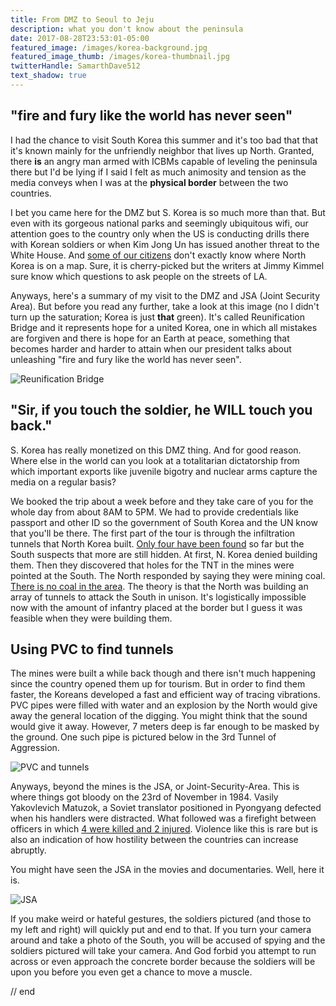 ```yaml
---
title: From DMZ to Seoul to Jeju
description: what you don't know about the peninsula
date: 2017-08-28T23:53:01-05:00
featured_image: /images/korea-background.jpg
featured_image_thumb: /images/korea-thumbnail.jpg
twitterHandle: SamarthDave512
text_shadow: true
---
```


## "fire and fury like the world has never seen"

I had the chance to visit South Korea this summer and it's too bad that that it's known mainly for the unfriendly neighbor that lives up North. Granted, there **is** an angry man armed with ICBMs capable of leveling the peninsula there but I'd be lying if I said I felt as much animosity and tension as the media conveys when I was at the **physical border** between the two countries.

I bet you came here for the DMZ but S. Korea is so much more than that. But even with its gorgeous national parks and seemingly ubiquitous wifi, our attention goes to the country only when the US is conducting drills there with Korean soldiers or when Kim Jong Un has issued another threat to the White House. And [some of our citizens](https://www.youtube.com/watch?v=-ugJZhL-cbc) don't exactly know where North Korea is on a map. Sure, it is cherry-picked but the writers at Jimmy Kimmel sure know which questions to ask people on the streets of LA.

Anyways, here's a summary of my visit to the DMZ and JSA (Joint Security Area). But before you read any further, take a look at this image (no I didn't turn up the saturation; Korea is just **that** green). It's called Reunification Bridge and it represents hope for a united Korea, one in which all mistakes are forgiven and there is hope for an Earth at peace, something that becomes harder and harder to attain when our president talks about unleashing "fire and fury like the world has never seen".

![Reunification Bridge](/images/korea-thumbnail.jpg)

## "Sir, if you touch the soldier, he WILL touch you back."

S. Korea has really monetized on this DMZ thing. And for good reason. Where else in the world can you look at a totalitarian dictatorship from which important exports like juvenile bigotry and nuclear arms capture the media on a regular basis?

We booked the trip about a week before and they take care of you for the whole day from about 8AM to 5PM. We had to provide credentials like passport and other ID so the government of South Korea and the UN know that you'll be there. The first part of the tour is through the infiltration tunnels that North Korea built. [Only four have been found](http://www.cnn.com/2014/10/02/world/asia/north-korea-dmz-tunnels/index.html) so far but the South suspects that more are still hidden. At first, N. Korea denied building them. Then they discovered that holes for the TNT in the mines were pointed at the South. The North responded by saying they were mining coal. [There is no coal in the area](https://en.wikipedia.org/wiki/Third_Tunnel_of_Aggression#cite_ref-ssd_5-0). The theory is that the North was building an array of tunnels to attack the South in unison. It's logistically impossible now with the amount of infantry placed at the border but I guess it was feasible when they were building them.

## Using PVC to find tunnels

The mines were built a while back though and there isn't much happening since the country opened them up for tourism. But in order to find them faster, the Koreans developed a fast and efficient way of tracing vibrations. PVC pipes were filled with water and an explosion by the North would give away the general location of the digging. You might think that the sound would give it away. However, 7 meters deep is far enough to be masked by the ground. One such pipe is pictured below in the 3rd Tunnel of Aggression.

![PVC and tunnels](/images/from-dmz-to-jeju/DSC_0095.JPG)

Anyways, beyond the mines is the JSA, or Joint-Security-Area. This is where things got bloody on the 23rd of November in 1984. Vasily Yakovlevich Matuzok, a Soviet translator positioned in Pyongyang defected when his handlers were distracted. What followed was a firefight between officers in which [4 were killed and 2 injured](https://www.washingtonpost.com/archive/politics/1984/11/25/us-says-defector-will-not-return/d9ad244d-16a1-4e86-a343-fb3dcd987aaf). Violence like this is rare but is also an indication of how hostility between the countries can increase abruptly.

You might have seen the JSA in the movies and documentaries. Well, here it is.

![JSA](/images/from-dmz-to-jeju/DSC_0251.JPG)

If you make weird or hateful gestures, the soldiers pictured (and those to my left and right) will quickly put and end to that. If you turn your camera around and take a photo of the South, you will be accused of spying and the soldiers pictured will take your camera. And God forbid you attempt to run across or even approach the concrete border because the soldiers will be upon you before you even get a chance to move a muscle.














// end
